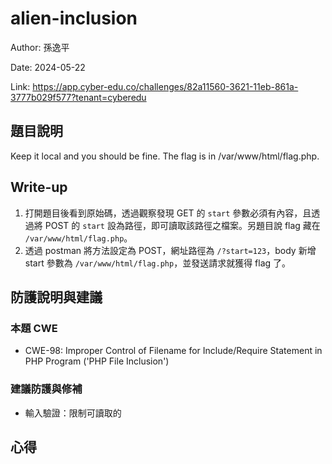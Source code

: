 # alien-inclusion

Author: 孫逸平

Date: 2024-05-22

Link: https://app.cyber-edu.co/challenges/82a11560-3621-11eb-861a-3777b029f577?tenant=cyberedu

## 題目說明

Keep it local and you should be fine. The flag is in /var/www/html/flag.php.

## Write-up

1. 打開題目後看到原始碼，透過觀察發現 GET 的 `start` 參數必須有內容，且透過將 POST 的 `start` 設為路徑，即可讀取該路徑之檔案。另題目說 flag 藏在 `/var/www/html/flag.php`。
2. 透過 postman 將方法設定為 POST，網址路徑為 `/?start=123`，body 新增 start 參數為 `/var/www/html/flag.php`，並發送請求就獲得 flag 了。

## 防護說明與建議

### 本題 CWE

* CWE-98: Improper Control of Filename for Include/Require Statement in PHP Program ('PHP File Inclusion')

### 建議防護與修補

* 輸入驗證：限制可讀取的

## 心得
